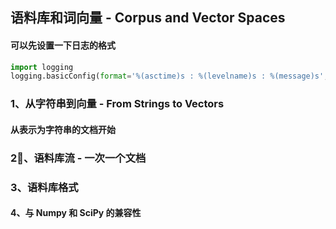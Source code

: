 ## 语料库和词向量 - Corpus and Vector Spaces

#### 可以先设置一下日志的格式
```python
import logging
logging.basicConfig(format='%(asctime)s : %(levelname)s : %(message)s', level=logging.INFO)
```

### 1、从字符串到向量 - From Strings to Vectors
#### 从表示为字符串的文档开始



### 2、语料库流 - 一次一个文档

### 3、语料库格式

#### 4、与 Numpy 和 SciPy 的兼容性